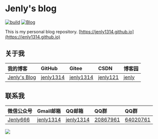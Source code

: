 # Jenly's blog

[![build](https://github.com/jenly1314/jenly1314.github.io/actions/workflows/build.yml/badge.svg)](https://github.com/jenly1314/jenly1314.github.io/actions/workflows/build.yml)
[![Blog](https://img.shields.io/badge/blog-Jenly-9932CC.svg)](https://jenly1314.github.io)

This is my personal blog repository. [https://jenly1314.github.io](https://jenly1314.github.io)


## 关于我

| 我的博客                                                                                | GitHub                                                                                  | Gitee                                                                                  | CSDN                                                                                 | 博客园                                                                            |
|:------------------------------------------------------------------------------------|:----------------------------------------------------------------------------------------|:---------------------------------------------------------------------------------------|:-------------------------------------------------------------------------------------|:-------------------------------------------------------------------------------|
| <a title="我的博客" href="https://jenly1314.github.io" target="_blank">Jenly's Blog</a> | <a title="GitHub开源项目" href="https://github.com/jenly1314" target="_blank">jenly1314</a> | <a title="Gitee开源项目" href="https://gitee.com/jenly1314" target="_blank">jenly1314</a>  | <a title="CSDN博客" href="http://blog.csdn.net/jenly121" target="_blank">jenly121</a>  | <a title="博客园" href="https://www.cnblogs.com/jenly" target="_blank">jenly</a>  |

## 联系我

| 微信公众号        | Gmail邮箱                                                                          | QQ邮箱                                                                              | QQ群                                                                                                                       | QQ群                                                                                                                       |
|:-------------|:---------------------------------------------------------------------------------|:----------------------------------------------------------------------------------|:--------------------------------------------------------------------------------------------------------------------------|:--------------------------------------------------------------------------------------------------------------------------|
| [Jenly666](http://weixin.qq.com/r/wzpWTuPEQL4-ract92-R) | <a title="给我发邮件" href="mailto:jenly1314@gmail.com" target="_blank">jenly1314</a> | <a title="给我发邮件" href="mailto:jenly1314@vip.qq.com" target="_blank">jenly1314</a> | <a title="点击加入QQ群" href="https://qm.qq.com/cgi-bin/qm/qr?k=6_RukjAhwjAdDHEk2G7nph-o8fBFFzZz" target="_blank">20867961</a> | <a title="点击加入QQ群" href="https://qm.qq.com/cgi-bin/qm/qr?k=Z9pobM8bzAW7tM_8xC31W8IcbIl0A-zT" target="_blank">64020761</a> |

<div>
   <img src="https://jenly1314.github.io/image/page/footer.png">
</div>
